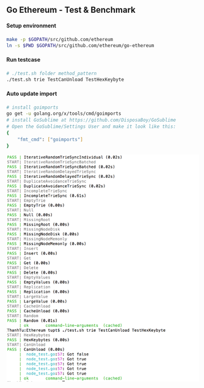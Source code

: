 ## Go Ethereum - Test & Benchmark

#### Setup environment

```bash
make -p $GOPATH/src/github.com/ethereum
ln -s $PWD $GOPATH/src/github.com/ethereum/go-ethereum
```

#### Run testcase

```bash
# ./test.sh folder method_pattern
./test.sh trie TestCanUnload TestHexKeybyte
```

#### Auto update import

```bash
# install goimports
go get -u golang.org/x/tools/cmd/goimports
# install GoSublime at https://github.com/DisposaBoy/GoSublime
# Open the GoSublime/Settings User and make it look like this:
{
    "fmt_cmd": ["goimports"]
}
```

![Test Demo](image.png)
